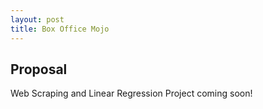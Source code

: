 ```yaml
---
layout: post
title: Box Office Mojo
---
```


<h2>Proposal</h2>
Web Scraping and Linear Regression Project coming soon! 
